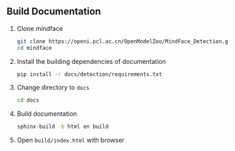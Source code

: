 ## Build Documentation

1. Clone mindface

   ```bash
   git clone https://openi.pcl.ac.cn/OpenModelZoo/MindFace_Detection.git
   cd mindface
   ```

2. Install the building dependencies of documentation

   ```bash
   pip install -r docs/detection/requirements.txt
   ```

3. Change directory to `docs` 

   ```bash
   cd docs
   ```

4. Build documentation

   ```bash
   sphinx-build -b html en build  
   ```

5. Open `build/index.html` with browser